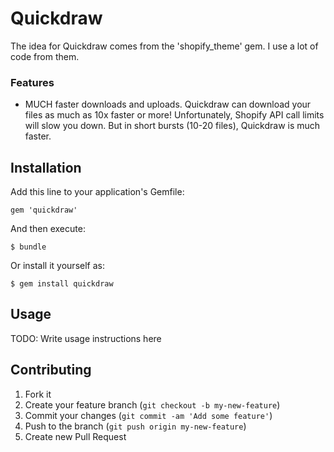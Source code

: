 # Quickdraw

The idea for Quickdraw comes from the 'shopify_theme' gem. I use a lot of code from them.

### Features

- MUCH faster downloads and uploads. Quickdraw can download your files as much as 10x faster or more! Unfortunately, Shopify API call limits will slow you down. But in short bursts (10-20 files), Quickdraw is much faster.

## Installation

Add this line to your application's Gemfile:

    gem 'quickdraw'

And then execute:

    $ bundle

Or install it yourself as:

    $ gem install quickdraw

## Usage

TODO: Write usage instructions here

## Contributing

1. Fork it
2. Create your feature branch (`git checkout -b my-new-feature`)
3. Commit your changes (`git commit -am 'Add some feature'`)
4. Push to the branch (`git push origin my-new-feature`)
5. Create new Pull Request
